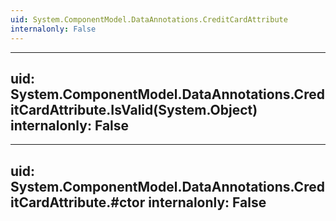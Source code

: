 ```yaml
---
uid: System.ComponentModel.DataAnnotations.CreditCardAttribute
internalonly: False
---
```


---
uid: System.ComponentModel.DataAnnotations.CreditCardAttribute.IsValid(System.Object)
internalonly: False
---

---
uid: System.ComponentModel.DataAnnotations.CreditCardAttribute.#ctor
internalonly: False
---
